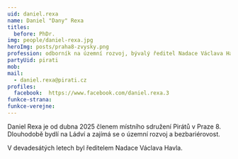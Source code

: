 ```yaml
---
uid: daniel.rexa
name: Daniel "Dany" Rexa
titles:
  before: PhDr.
img: people/daniel-rexa.jpg
heroImg: posts/praha8-zvysky.png
profession: odborník na územní rozvoj, bývalý ředitel Nadace Václava Havla
partyUid: pirati
mob:
mail:
  - daniel.rexa@pirati.cz
profiles:
  facebook:  https://www.facebook.com/daniel.rexa.3
funkce-strana:
funkce-verejne:
---
```


Daniel Rexa je od dubna 2025 členem místního sdružení Pirátů v Praze 8. Dlouhodobě bydlí na Ládví a zajímá se o územní rozvoj a bezbariérovost. 

V devadesátých letech byl ředitelem Nadace Václava Havla.